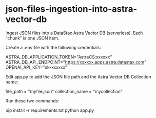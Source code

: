 # json-files-ingestion-into-astra-vector-db
Ingest JSON files into a DataStax Astra Vector DB (serverless). Each "chunk" is one JSON item.

Create a .env file with the following credentials:

ASTRA_DB_APPLICATION_TOKEN="AstraCS:xxxxxx"
ASTRA_DB_API_ENDPOINT="https://xxxxxx.apps.astra.datastax.com"
OPENAI_API_KEY="sk-xxxxxx"

Edit app.py to add the JSON file path and the Astra Vector DB Collection name:

file_path = "myfile.json"
collection_name = "mycollection"

Run these two commands:

pip install -r requirements.txt
python app.py
